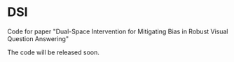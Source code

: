 # DSI
Code for paper "Dual-Space Intervention for Mitigating Bias in Robust Visual Question Answering"

The code will be released soon.
